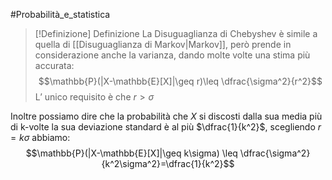 #Probabilità_e_statistica 
>[!Definizione]  Definizione
>La Disuguaglianza di Chebyshev è simile a quella di [[Disuguaglianza di Markov|Markov]], però prende in considerazione anche la varianza, dando molte volte una stima più accurata:
>$$\mathbb{P}(|X-\mathbb{E}[X]|\geq r)\leq \dfrac{\sigma^2}{r^2}$$
>L’ unico requisito è che $r>\sigma$

Inoltre possiamo dire che la probabilità che $X$ si discosti dalla sua media più di k-volte la sua deviazione standard è al più $\dfrac{1}{k^2}$, scegliendo $r=k\sigma$ abbiamo:
$$\mathbb{P}(|X-\mathbb{E}[X]|\geq k\sigma) \leq \dfrac{\sigma^2}{k^2\sigma^2}=\dfrac{1}{k^2}$$